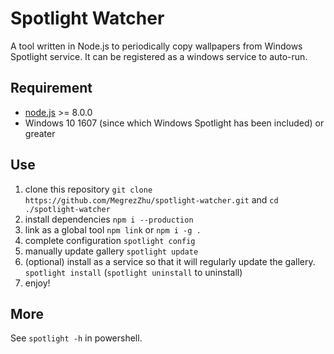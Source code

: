 # Spotlight Watcher
A tool written in Node.js to periodically copy wallpapers from Windows Spotlight service.
It can be registered as a windows service to auto-run.

## Requirement
* [node.js](https://nodejs.org/en/) >= 8.0.0
* Windows 10 1607 (since which Windows Spotlight has been included) or greater

## Use
1. clone this repository `git clone https://github.com/MegrezZhu/spotlight-watcher.git` and `cd ./spotlight-watcher`
2. install dependencies `npm i --production`
3. link as a global tool `npm link` or `npm i -g .`
4. complete configuration `spotlight config`
5. manually update gallery `spotlight update`
6. (optional) install as a service so that it will regularly update the gallery. `spotlight install` (`spotlight uninstall` to uninstall)
7. enjoy!

## More
See `spotlight -h` in powershell.
